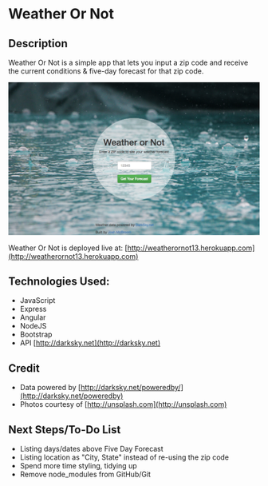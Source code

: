 # Weather Or Not

## Description
Weather Or Not is a simple app that lets you input a zip code and receive the current conditions & five-day forecast for that zip code.

![alt text](https://github.com/dropTheNon/weatherOrNot/raw/master/public/img/wON-screen-shot.png)

Weather Or Not is deployed live at: [http://weatherornot13.herokuapp.com](http://weatherornot13.herokuapp.com)

## Technologies Used:
 * JavaScript
 * Express
 * Angular
 * NodeJS
 * Bootstrap
 * API [http://darksky.net](http://darksky.net)

## Credit
 * Data powered by [http://darksky.net/poweredby/](http://darksky.net/poweredby)
 * Photos courtesy of [http://unsplash.com](http://unsplash.com)
 
## Next Steps/To-Do List
 * Listing days/dates above Five Day Forecast
 * Listing location as "City, State" instead of re-using the zip code
 * Spend more time styling, tidying up
 * Remove node_modules from GitHub/Git
